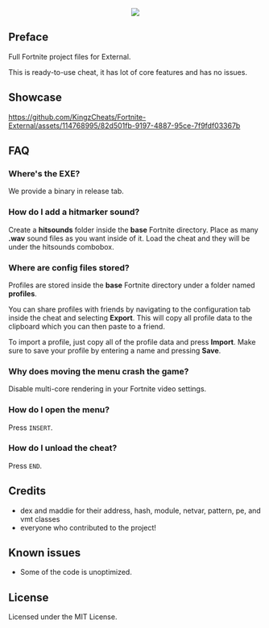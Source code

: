 <p align="center">
    <img src="https://i.imgur.com/mtKemJ4.png"> 
</p>    
                  
## Preface   
Full Fortnite project files for External. 
 
This is ready-to-use cheat, it has lot of core features and has no issues.
       
## Showcase
https://github.com/KingzCheats/Fortnite-External/assets/114768995/82d501fb-9197-4887-95ce-7f9fdf03367b 
               
## FAQ   
### Where's the EXE?     
We provide a binary in release tab. 

### How do I add a hitmarker sound?
Create a **hitsounds** folder inside the **base** Fortnite directory.
Place as many **.wav** sound files as you want inside of it. Load the cheat and they will be under the hitsounds combobox.

### Where are config files stored?
Profiles are stored inside the **base** Fortnite directory under a folder named **profiles**.

You can share profiles with friends by navigating to the configuration tab inside the cheat and selecting **Export**. This will copy all profile data to the clipboard which you can then paste to a friend.

To import a profile, just copy all of the profile data and press **Import**. Make sure to save your profile by entering a name and pressing **Save**.

### Why does moving the menu crash the game?
Disable multi-core rendering in your Fortnite video settings.

### How do I open the menu?
Press `INSERT`.

### How do I unload the cheat?
Press `END`.

## Credits 
- dex and maddie for their address, hash, module, netvar, pattern, pe, and vmt classes
- everyone who contributed to the project!

## Known issues
- Some of the code is unoptimized.

## License
Licensed under the MIT License.   
